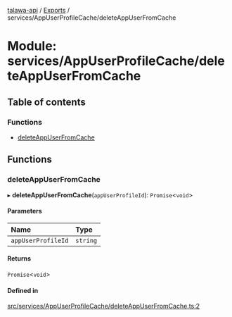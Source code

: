 [talawa-api](../README.md) / [Exports](../modules.md) / services/AppUserProfileCache/deleteAppUserFromCache

# Module: services/AppUserProfileCache/deleteAppUserFromCache

## Table of contents

### Functions

- [deleteAppUserFromCache](services_AppUserProfileCache_deleteAppUserFromCache.md#deleteappuserfromcache)

## Functions

### deleteAppUserFromCache

▸ **deleteAppUserFromCache**(`appUserProfileId`): `Promise`\<`void`\>

#### Parameters

| Name | Type |
| :------ | :------ |
| `appUserProfileId` | `string` |

#### Returns

`Promise`\<`void`\>

#### Defined in

[src/services/AppUserProfileCache/deleteAppUserFromCache.ts:2](https://github.com/PalisadoesFoundation/talawa-api/blob/636e51c/src/services/AppUserProfileCache/deleteAppUserFromCache.ts#L2)
